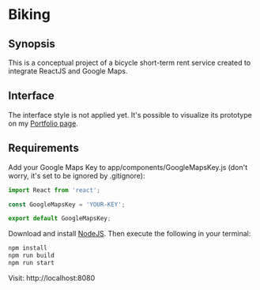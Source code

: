 # Biking

## Synopsis

This is a conceptual project of a bicycle short-term rent service created to integrate ReactJS and Google Maps.

## Interface

The interface style is not applied yet. It's possible to visualize its prototype on my [Portfolio page](https://alinepickler.github.io/web.html#biking-row).

## Requirements

Add your Google Maps Key to app/components/GoogleMapsKey.js (don't worry, it's set to be ignored by .gitignore):

```javascript
import React from 'react';

const GoogleMapsKey = 'YOUR-KEY';

export default GoogleMapsKey;
```

Download and install [NodeJS](https://nodejs.org/en/). Then execute the following in your terminal:

```bash
npm install
npm run build
npm run start
```
Visit:  http://localhost:8080
